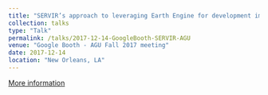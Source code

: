 ```yaml
---
title: "SERVIR’s approach to leveraging Earth Engine for development impact, A story about water resources management"
collection: talks
type: "Talk"
permalink: /talks/2017-12-14-GoogleBooth-SERVIR-AGU
venue: "Google Booth - AGU Fall 2017 meeting"
date: 2017-12-14
location: "New Orleans, LA"
---
```


[More information](https://docs.google.com/presentation/d/1d3DEB3_wOcyN_mdZngq1hM6FCo_-ZHxo8NtuRYEJ3kA/edit#slide=id.p3)
